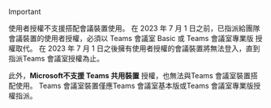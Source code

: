 > [!IMPORTANT]
> 使用者授權不支援搭配會議裝置使用。 在 2023 年 7 月 1 日之前，已指派給團隊會議裝置的使用者授權，必須以 Teams 會議室 Basic 或 Teams 會議室專業版 授權取代。 在 2023 年 7 月 1 日之後擁有使用者授權的會議裝置將無法登入，直到指派Teams 會議室授權為止。
>
> 此外，**Microsoft不支援 Teams 共用裝置** 授權，也無法與Teams 會議室裝置搭配使用。 Teams 會議室裝置僅應Teams 會議室基本版或Teams 會議室專業版授權指派。
